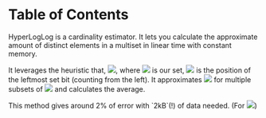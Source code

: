
# Table of Contents



HyperLogLog is a cardinality estimator. It lets you calculate the approximate amount of distinct elements in a multiset in linear time with constant memory.

It leverages the heuristic that, <img src="https://render.githubusercontent.com/render/math?math=V=\max_{x \in S} \{ \rho(x) \} \approx |S|"></img>, where <img src="https://render.githubusercontent.com/render/math?math=S"></img> is our set, <img src="https://render.githubusercontent.com/render/math?math=\rho(x)"></img> is the position of the leftmost set bit (counting from the left). It approximates <img src="https://render.githubusercontent.com/render/math?math=V"></img> for multiple subsets of <img src="https://render.githubusercontent.com/render/math?math=S"></img> and calculates the average.

This method gives around 2% of error with \`2kB\`(!) of data needed. (For <img src="https://render.githubusercontent.com/render/math?math=|S| < 10^9"></img>)

